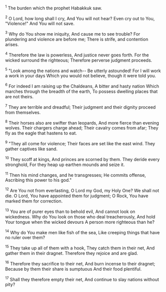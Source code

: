 <sup>1</sup> 
The burden which the prophet Habakkuk saw.

<sup>2</sup> 
O Lord, how long shall I cry, And You will not hear? Even cry out to You, "Violence!" And You will not save. 

<sup>3</sup> 
Why do You show me iniquity, And cause me to see trouble? For plundering and violence are before me; There is strife, and contention arises. 

<sup>4</sup> 
Therefore the law is powerless, And justice never goes forth. For the wicked surround the righteous; Therefore perverse judgment proceeds.

<sup>5</sup> 
"Look among the nations and watch-- Be utterly astounded! For I will work a work in your days Which you would not believe, though it were told you. 

<sup>6</sup> 
For indeed I am raising up the Chaldeans, A bitter and hasty nation Which marches through the breadth of the earth, To possess dwelling places that are not theirs. 

<sup>7</sup> 
They are terrible and dreadful; Their judgment and their dignity proceed from themselves. 

<sup>8</sup> 
Their horses also are swifter than leopards, And more fierce than evening wolves. Their chargers charge ahead; Their cavalry comes from afar; They fly as the eagle that hastens to eat. 

<sup>9</sup> 
"They all come for violence; Their faces are set like the east wind. They gather captives like sand. 

<sup>10</sup> 
They scoff at kings, And princes are scorned by them. They deride every stronghold, For they heap up earthen mounds and seize it. 

<sup>11</sup> 
Then his mind changes, and he transgresses; He commits offense, Ascribing this power to his god." 

<sup>12</sup> 
Are You not from everlasting, O Lord my God, my Holy One? We shall not die. O Lord, You have appointed them for judgment; O Rock, You have marked them for correction. 

<sup>13</sup> 
You are of purer eyes than to behold evil, And cannot look on wickedness. Why do You look on those who deal treacherously, And hold Your tongue when the wicked devours A person more righteous than he? 

<sup>14</sup> 
Why do You make men like fish of the sea, Like creeping things that have no ruler over them? 

<sup>15</sup> 
They take up all of them with a hook, They catch them in their net, And gather them in their dragnet. Therefore they rejoice and are glad. 

<sup>16</sup> 
Therefore they sacrifice to their net, And burn incense to their dragnet; Because by them their share is sumptuous And their food plentiful. 

<sup>17</sup> 
Shall they therefore empty their net, And continue to slay nations without pity?